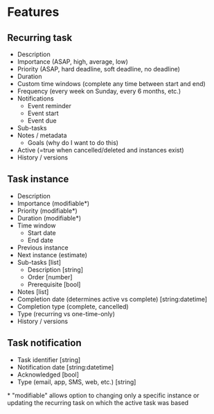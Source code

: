 # Features

## Recurring task

- Description
- Importance (ASAP, high, average, low)
- Priority (ASAP, hard deadline, soft deadline, no deadline)
- Duration
- Custom time windows (complete any time between start and end)
- Frequency (every week on Sunday, every 6 months, etc.)
- Notifications
  - Event reminder
  - Event start
  - Event due
- Sub-tasks
- Notes / metadata
  - Goals (why do I want to do this)
- Active (=true when cancelled/deleted and instances exist)
- History / versions

## Task instance

- Description
- Importance (modifiable\*)
- Priority (modifiable\*)
- Duration (modifiable\*)
- Time window
  - Start date
  - End date
- Previous instance
- Next instance (estimate)
- Sub-tasks [list]
  - Description [string]
  - Order [number]
  - Prerequisite [bool]
- Notes [list]
- Completion date (determines active vs complete) [string:datetime]
- Completion type (complete, cancelled)
- Type (recurring vs one-time-only)
- History / versions

## Task notification

- Task identifier [string]
- Notification date [string:datetime]
- Acknowledged [bool]
- Type (email, app, SMS, web, etc.) [string]

\* "modifiable" allows option to changing only a specific instance or updating the recurring task on which the active task was based
